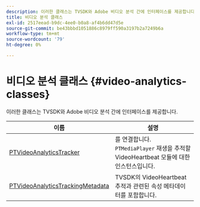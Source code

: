 ```yaml
---
description: 이러한 클래스는 TVSDK와 Adobe 비디오 분석 간에 인터페이스를 제공합니다.
title: 비디오 분석 클래스
exl-id: 2517eead-b9dc-4ee0-b0a8-af4b6dd47d5e
source-git-commit: be43bbbd1051886c8979ff590a3197b2a7249b6a
workflow-type: tm+mt
source-wordcount: '79'
ht-degree: 0%

---
```


# 비디오 분석 클래스 {#video-analytics-classes}

이러한 클래스는 TVSDK와 Adobe 비디오 분석 간에 인터페이스를 제공합니다.

| **이름** | **설명** |
|---|---|
| [PTVideoAnalyticsTracker](https://help.adobe.com/en_US/primetime/api/psdk/vhl_tvsdk_ios/Classes/PTVideoAnalyticsTracker.html) | 를 연결합니다. `PTMediaPlayer` 재생을 추적할 VideoHeartbeat 모듈에 대한 인스턴스입니다. |
| [PTVideoAnalyticsTrackingMetadata](https://help.adobe.com/en_US/primetime/api/psdk/vhl_tvsdk_ios/Classes/PTVideoAnalyticsTrackingMetadata.html) | TVSDK의 VideoHeartbeat 추적과 관련된 속성 메타데이터를 포함합니다. |
